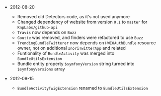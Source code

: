 * 2012-08-20
  * Removed old Detectors code, as it's not used anymore
  * Changed dependency of website from version `0.1` to `master`
    for `KnpLabs/github-api`
  * `Travis` now depends on `Buzz`
  * `Goutte` was removed, and finders were refactored to use `Buzz`
  * `TrendingBundleTwitterer` now depends on `HWIOAuthBundle` resource owner,
    not on additional `InoriTwitterApp` and related
  * Funtionality of `BundleActivity` was merged into `BundleUtilsExtension`
  * Bundle entity property `$symfonyVersion` string turned into `$symfonyVersions` array

* 2012-08-15
  * `BundleActivityTwigExtension` renamed to `BundleUtilsExtension`
